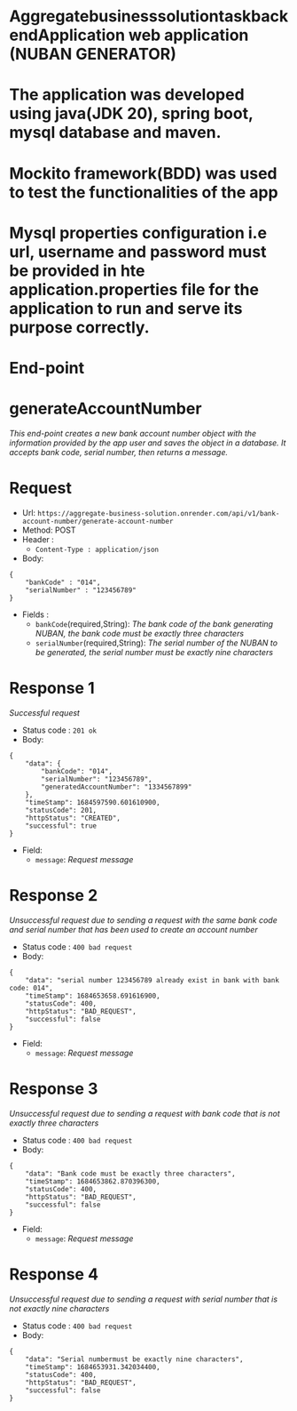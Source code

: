 # AggregatebusinesssolutiontaskbackendApplication web application (NUBAN GENERATOR)

# The application was developed using java(JDK 20), spring boot, mysql database and maven.

# Mockito framework(BDD) was used to test the functionalities of the app

# Mysql properties configuration i.e url, username and password must be provided in hte application.properties file for the application to run and serve its purpose correctly.

# End-point

# generateAccountNumber
*This end-point creates a new bank account number object with the information provided by the app user
and saves the object in a database. It accepts bank code, serial number, then returns a message.*

# Request
* Url: `https://aggregate-business-solution.onrender.com/api/v1/bank-account-number/generate-account-number`
* Method: POST
* Header :
    * `Content-Type : application/json`
* Body:
```
{
    "bankCode" : "014",
    "serialNumber" : "123456789"
}
```
* Fields :
    * `bankCode`(required,String): *The bank code of the bank generating NUBAN, the bank code must be exactly three characters*
    * `serialNumber`(required,String): *The serial number of the NUBAN to be generated, the serial number must be exactly nine characters*
   
# Response 1
*Successful request*
* Status code : `201 ok`
* Body:
```
{
    "data": {
        "bankCode": "014",
        "serialNumber": "123456789",
        "generatedAccountNumber": "1334567899"
    },
    "timeStamp": 1684597590.601610900,
    "statusCode": 201,
    "httpStatus": "CREATED",
    "successful": true
}
```
* Field:
    * `message`: *Request message*

# Response 2
*Unsuccessful request due to sending a request with the same bank code and serial number that has been used to create an account number*
* Status code : `400 bad request`
* Body:
```
{
    "data": "serial number 123456789 already exist in bank with bank code: 014",
    "timeStamp": 1684653658.691616900,
    "statusCode": 400,
    "httpStatus": "BAD_REQUEST",
    "successful": false
}
```
* Field:
  * `message`: *Request message*

# Response 3
*Unsuccessful request due to sending a request with bank code that is not exactly three characters*
* Status code : `400 bad request`
* Body:
```
{
    "data": "Bank code must be exactly three characters",
    "timeStamp": 1684653862.870396300,
    "statusCode": 400,
    "httpStatus": "BAD_REQUEST",
    "successful": false
}
```
* Field:
  * `message`: *Request message*

# Response 4
*Unsuccessful request due to sending a request with serial number that is not exactly nine characters*
* Status code : `400 bad request`
* Body:
```
{
    "data": "Serial numbermust be exactly nine characters",
    "timeStamp": 1684653931.342034400,
    "statusCode": 400,
    "httpStatus": "BAD_REQUEST",
    "successful": false
}

